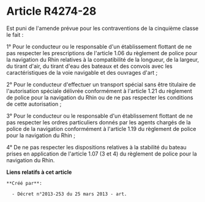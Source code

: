 # Article R4274-28

Est puni de l'amende prévue pour les contraventions de la cinquième classe le fait :

1° Pour le conducteur ou le responsable d'un établissement flottant de ne pas respecter les prescriptions de l'article 1.06
du règlement de police pour la navigation du Rhin relatives à la compatibilité de la longueur, de la largeur, du tirant
d'air, du tirant d'eau des bateaux et des convois avec les caractéristiques de la voie navigable et des ouvrages d'art ;

2° Pour le conducteur d'effectuer un transport spécial sans être titulaire de l'autorisation spéciale délivrée conformément à
l'article 1.21 du règlement de police pour la navigation du Rhin ou de ne pas respecter les conditions de cette
autorisation ;

3° Pour le conducteur ou le responsable d'un établissement flottant de ne pas respecter les ordres particuliers donnés par
les agents chargés de la police de la navigation conformément à l'article 1.19 du règlement de police pour la navigation du
Rhin ;

4° De ne pas respecter les dispositions relatives à la stabilité du bateau prises en application de l'article 1.07 (3 et 4)
du règlement de police pour la navigation du Rhin.

**Liens relatifs à cet article**

	**Créé par**:

	  - Décret n°2013-253 du 25 mars 2013 - art.
